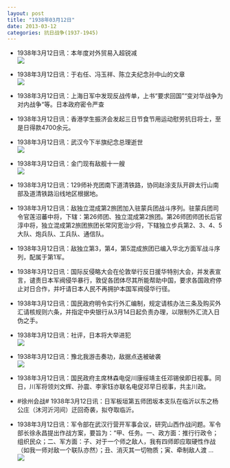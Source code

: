 ```yaml
---
layout: post
title: "1938年03月12日"
date: 2013-03-12
categories: 抗日战争(1937-1945)
---
```


<meta name="referrer" content="no-referrer" />

- 1938年3月12日讯：本年度对外贸易入超锐减 <br/><img src="https://ww3.sinaimg.cn/large/aca367d8jw1e2ndyyhhyxj.jpg" />

- 1938年3月12日讯：于右任、冯玉祥、陈立夫纪念孙中山的文章 <br/><img src="https://ww2.sinaimg.cn/large/aca367d8jw1e2n8rfrefhj.jpg" />

- 1938年3月12日讯：上海日军中发现反战传单，上书“要求回国”“变对华战争为对内战争“等。日本政府密令严查 

- 1938年3月12日讯：香港学生振济会发起三日节食节用运动慰劳抗日将士，至是日得款4700余元。 

- 1938年3月12日讯：武汉今下半旗纪念总理逝世 <br/><img src="https://ww4.sinaimg.cn/large/aca367d8jw1e2n3jvyrvtj.jpg" />

- 1938年3月12日讯：金门现有敌舰十一艘 <br/><img src="https://ww4.sinaimg.cn/large/aca367d8jw1e2n1tklzifj.jpg" />

- 1938年3月12日讯：129师补充团南下道清铁路，协同赵涂支队开辟太行山南部及道清铁路沿线地区根据地。 

- 1938年3月12日讯：敌独立混成第2旅团加入驻蒙兵团战斗序列。驻蒙兵团司令官莲沼蕃中将，下辖：第26师团、独立混成第2旅团。第26师团师团长后官淳中将，独立混成第2旅团旅团长常冈宽治少将，下辖独立步兵第2、3、4、5大队、炮兵队、工兵队、通信队。 

- 1938年3月12日讯：敌独立第3，第4，第5混成旅团已编入华北方面军战斗序列，配属于第1军。 

- 1938年3月12日讯：国际反侵略大会在伦敦举行反日援华特别大会，并发表宣言，谴责日本军阀侵华暴行，敦促各团体尽其所能帮助中国，要求各国政府停止对日合作，并吁请日本人民不再拥护本国军阀侵华行径。 

- 1938年3月12日讯：国民政府明令实行外汇编制，规定请核办法三条及购买外汇请核规则六条，并指定中央银行从3月14日起负责办理，以限制外汇流入日伪之手。 

- 1938年3月12日讯：社评，日本将大举进犯 <br/><img src="https://ww2.sinaimg.cn/large/aca367d8jw1e2mt5ekvcvj.jpg" />

- 1938年3月12日讯：豫北我游击奏功，敌据点迭被破袭 <br/><img src="https://ww1.sinaimg.cn/large/aca367d8jw1e2mrf46c2ij.jpg" />

- 1938年3月12日讯：国民政府主席林森电促川康绥靖主任邓锡侯即日视事。同日，川军将领刘文辉、孙震、李家钰亦联名电促邓早日视事，共主川政。   

- #徐州会战# 1938年3月12日讯：日军板垣第五师团坂本支队在临沂以东之杨公庄（沐河沂河间）迂回奇袭，拟夺取临沂。 

- 1938年3月12日讯：军令部在武汉行营开军事会议，研究山西作战问题。军令部长徐永昌提出作战方案，要旨为：“甲、任务。一、政方面：推行行政令；组织民众；二、军方面：子、对于一个师之敌人，我有四师即应取硬性作战（如我一师对敌一个联队亦然）；丑、消灭其一切物质；寅、牵制敌人渡 ...  <br/><img src="https://ww3.sinaimg.cn/large/aca367d8jw1e2mm7lquywj.jpg" />


